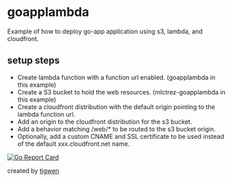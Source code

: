 # goapplambda


Example of how to deploy go-app application using s3, lambda, and cloudfront.

## setup steps

* Create lambda function with a function url enabled. (goapplambda in this example)
* Create a S3 bucket to hold the web resources. (mlctrez-goapplambda in this example)
* Create a cloudfront distribution with the default origin pointing to the lambda function url.
* Add an origin to the cloudfront distribution for the s3 bucket.
* Add a behavior matching /web/* to be routed to the s3 bucket origin.
* Optionally, add a custom CNAME and SSL certificate to be used instead of the default xxx.cloudfront.net name.



[![Go Report Card](https://goreportcard.com/badge/github.com/mlctrez/goapplambda)](https://goreportcard.com/report/github.com/mlctrez/goapplambda)

created by [tigwen](https://github.com/mlctrez/tigwen)

